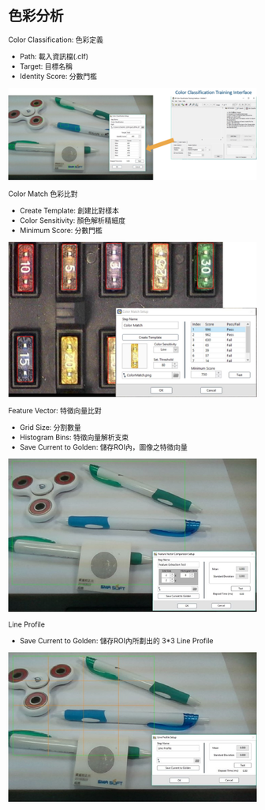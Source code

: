 # 色彩分析

Color Classification: 色彩定義

* Path: 載入資訊檔\(.clf\)
* Target: 目標名稱
* Identity Score: 分數門檻

![](../../../.gitbook/assets/tu-pian-5.png)

Color Match 色彩比對

* Create Template: 創建比對樣本
* Color Sensitivity: 顏色解析精細度
* Minimum Score: 分數門檻

![](../../../.gitbook/assets/tu-pian-6.png)

Feature Vector: 特徵向量比對

* Grid Size: 分割數量
* Histogram Bins: 特徵向量解析支束
* Save Current to Golden: 儲存ROI內，圖像之特徵向量

![](../../../.gitbook/assets/tu-pian-7.jpg)

Line Profile

* Save Current to Golden: 儲存ROI內所劃出的 3\*3 Line Profile

![](../../../.gitbook/assets/tu-pian-8.jpg)



